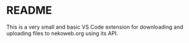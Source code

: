 # README

This is a very small and basic VS Code extension for downloading and uploading files to nekoweb.org using its API.